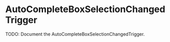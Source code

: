 # AutoCompleteBoxSelectionChangedTrigger

TODO: Document the AutoCompleteBoxSelectionChangedTrigger.
